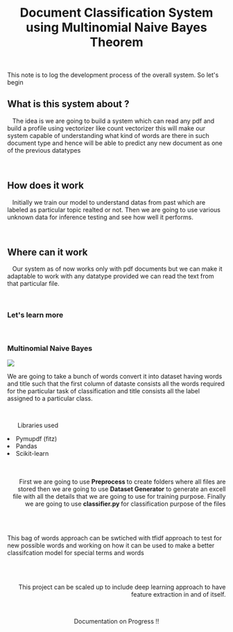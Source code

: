 <h1 align='center'> Document Classification System using Multinomial Naive Bayes Theorem </h1>
<br>

This note is to log the development process of the overall system. So let's begin 
<br>
<h2> What is this system about ? </h2>
<div align='left'>
    <p>&nbsp;&nbsp; The idea is we are going to build a system which can read any pdf and build a profile using vectorizer like count vectorizer this will make our system capable of understanding what kind of words are there in such document type and hence will be able to predict any new document as one of the previous datatypes </p>
</div>
<br>

<h2> How does it work </h2>

<div align='left'>
    <p>&nbsp;&nbsp; Initially we train our model to understand datas from past which are labeled as particular topic realted or not. Then we are going to use various unknown data for inference testing and see how well it performs. </p>
</div>
<br>

<h2> Where can  it work </h2>

<div align='left'>
    <p>&nbsp;&nbsp; Our system as of now works only with pdf documents but we can make it adaptable to work with any datatype provided we can read the text from that particular file.</p>
</div>
<br>

<h3>Let's learn more </h3>
<br>
<div align='left'>
    <h3><b> Multinomial Naive Bayes </b></h3>
    <img src='https://universe-files.vzaar.com/vzaar/vz2/daf/target/vz2dafd66cf49442ad9c840b1e6d74b211.jpg'>
    <p> We are going to take a bunch of words convert it into dataset having words and title such that the first column of dataste consists all the words required for the particular task of classification and title consists all the label assigned to a particular class. </p>
    <br>
    <ul> Libraries used </ul>
        <li> Pymupdf (fitz) </li>
        <li> Pandas </li>
        <li> Scikit-learn </li>
    </ul>
<br>
<br>
<div align='right'>
    <p> First we are going to use <b>  Preprocess </b> to create folders where all files are stored then we are going to use <b> Dataset Generator</b> to  generate an excell file with all the details that we are going to use for training purpose. Finally we are going to use <b> classifier.py </b> for classification purpose  of the files
</div>
<br>
<br>


<div align='left'>
    <p> This bag of words approach can be swtiched with tfidf approach to test for new possible words and working on how it can be used to make a better classifcation model for special terms and words </p>
</div>
<br>
<br>


<div align='right'>
    <p> This project can be scaled up to include deep learning approach to have feature extraction in and of itself. </p>
</div>

<br>

<div align='center'>
    <p> Documentation on Progress !! </p>
</div>
